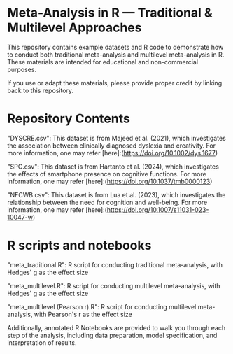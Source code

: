 # Meta-Analysis in R — Traditional & Multilevel Approaches
This repository contains example datasets and R code to demonstrate how to conduct both traditional meta-analysis and multilevel meta-analysis in R. These materials are intended for educational and non-commercial purposes.

If you use or adapt these materials, please provide proper credit by linking back to this repository.

# Repository Contents
"DYSCRE.csv": This dataset is from Majeed et al. (2021), which investigates the association between clinically diagnosed dyslexia and creativity. For more information, one may refer [here]:(https://doi.org/10.1002/dys.1677)

"SPC.csv": This dataset is from Hartanto et al. (2024), which investigates the effects of smartphone presence on cognitive functions. For more information, one may refer [here]:(https://doi.org/10.1037/tmb0000123)

"NFCWB.csv": This dataset is from Lua et al. (2023), which investigates the relationship between the need for cognition and well-being. For more information, one may refer [here]:(https://doi.org/10.1007/s11031-023-10047-w)

# R scripts and notebooks
"meta_traditional.R": R script for conducting traditional meta-analysis, with Hedges' g as the effect size 

"meta_multilevel.R": R script for conducting multilevel meta-analysis, with Hedges' g as the effect size

"meta_multilevel (Pearson r).R": R script for conducting multilevel meta-analysis, with Pearson's r as the effect size 

Additionally, annotated R Notebooks are provided to walk you through each step of the analysis, including data preparation, model specification, and interpretation of results.
